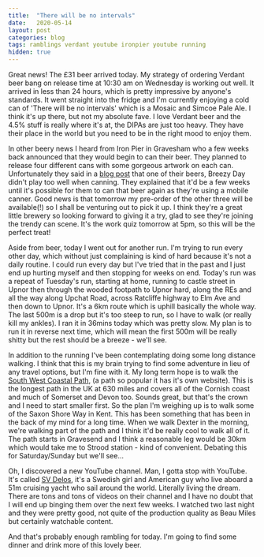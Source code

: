 ```yaml
---
title:  "There will be no intervals"
date:   2020-05-14
layout: post
categories: blog
tags: ramblings verdant youtube ironpier youtube running
hidden: true
---
```


Great news! The £31 beer arrived today. My strategy of ordering Verdant beer bang on release time at 10:30 am on Wednesday is working out well. It arrived in less than 24 hours, which is pretty impressive by anyone's standards. It went straight into the fridge and I'm currently enjoying a cold can of 'There will be no intervals' which is a Mosaic and Simcoe Pale Ale. I think it's up there, but not my absolute fave. I love Verdant beer and the 4.5% stuff is really where it's at, the DIPAs are just too heavy. They have their place in the world but you need to be in the right mood to enjoy them.  

In other beery news I heard from Iron Pier in Gravesham who a few weeks back announced that they would begin to can their beer. They planned to release four different cans with some gorgeous artwork on each can. Unfortunately they said in a [blog post](https://www.ironpier.beer/blog/2020/5/13/qakqlrnlzntlhl7jhfxn6gu8uk56cj) that one of their beers, Breezy Day didn't play too well when canning. They explained that it'd be a few weeks until it's possible for them to can that beer again as they're using a mobile canner. Good news is that tomorrow my pre-order of the other three will be  available(!) so I shall be venturing out to pick it up. I think they're a great little brewery so looking forward to giving it a try, glad to see they're joining the trendy can scene. It's the work quiz tomorrow at 5pm, so this will be the perfect treat!

Aside from beer, today I went out for another run. I'm trying to run every other day, which without just complaining is kind of hard because it's not a daily routine. I could run every day but I've tried that in the past and I just end up hurting myself and then stopping for weeks on end. Today's run was a repeat of Tuesday's run, starting at home, running to castle street in Upnor then through the wooded footpath to Upnor hard, along the REs and all the way along Upchat Road, across Ratcliffe highway to Elm Ave and then down to Upnor. It's a 6km route which is uphill basically the whole way. The last 500m is a drop but it's too steep to run, so I have to walk (or really kill my ankles). I ran it in 36mins today which was pretty slow. My plan is to run it in reverse next time, which will mean the first 500m will be really shitty but the rest should be a breeze - we'll see.

In addition to the running I've been contemplating doing some long distance walking. I think that this is my brain trying to find some adventure in lieu of any travel options, but I'm fine with it. My long term hope is to walk the [South West Coastal Path](https://www.southwestcoastpath.org.uk/), (a path so popular it has it's own website). This is the longest path in the UK at 630 miles and covers all of the Cornish coast and much of Somerset and Devon too. Sounds great, but that's the crown and I need to start smaller first. So the plan I'm weighing up is to walk some of the Saxon Shore Way in Kent. This has been something that has been in the back of my mind for a long time. When we walk Dexter in the morning,  we're walking part of the path and I think it'd be really cool to walk all of it. The path starts in Gravesend and I think a reasonable leg would be 30km which would take me to Strood station - kind of convenient. Debating this for Saturday/Sunday but we'll see...

Oh, I discovered a new YouTube channel. Man, I gotta stop with YouTube. It's called [SV Delos](https://www.youtube.com/user/briantrautman), it's a Swedish girl and American guy who live aboard a 51m cruising yacht who sail around the world. Literally living the dream. There are tons and tons of videos on their channel and I have no doubt that I will end up binging them over the next few weeks. I watched two last night and they were pretty good, not quite of the production quality as Beau Miles but certainly watchable content.

And that's probably enough rambling for today. I'm going to find some dinner and drink more of this lovely beer.
